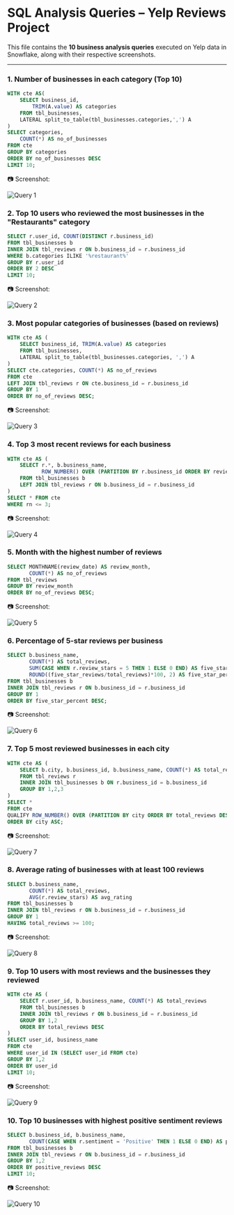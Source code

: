 # SQL Analysis Queries – Yelp Reviews Project

This file contains the **10 business analysis queries** executed on Yelp data in Snowflake, along with their respective screenshots.

---

### 1. Number of businesses in each category (Top 10)
```sql
WITH cte AS(
    SELECT business_id, 
        TRIM(A.value) AS categories
    FROM tbl_businesses,
    LATERAL split_to_table(tbl_businesses.categories,',') A
)
SELECT categories, 
    COUNT(*) AS no_of_businesses
FROM cte
GROUP BY categories
ORDER BY no_of_businesses DESC
LIMIT 10;
```
📷 Screenshot:

![Query 1](../results/query1.png)


### 2. Top 10 users who reviewed the most businesses in the "Restaurants" category
```sql
SELECT r.user_id, COUNT(DISTINCT r.business_id)
FROM tbl_businesses b
INNER JOIN tbl_reviews r ON b.business_id = r.business_id
WHERE b.categories ILIKE '%restaurant%'
GROUP BY r.user_id
ORDER BY 2 DESC
LIMIT 10;
```
📷 Screenshot:

![Query 2](../results/query2.png)


### 3. Most popular categories of businesses (based on reviews)
```sql
WITH cte AS (
    SELECT business_id, TRIM(A.value) AS categories
    FROM tbl_businesses,
    LATERAL split_to_table(tbl_businesses.categories, ',') A
)
SELECT cte.categories, COUNT(*) AS no_of_reviews
FROM cte
LEFT JOIN tbl_reviews r ON cte.business_id = r.business_id
GROUP BY 1
ORDER BY no_of_reviews DESC;
```
📷 Screenshot:

![Query 3](../results/query3.png)


### 4. Top 3 most recent reviews for each business
```sql
WITH cte AS (
    SELECT r.*, b.business_name,
           ROW_NUMBER() OVER (PARTITION BY r.business_id ORDER BY review_date DESC) AS rn 
    FROM tbl_businesses b
    LEFT JOIN tbl_reviews r ON b.business_id = r.business_id
)
SELECT * FROM cte
WHERE rn <= 3;
```
📷 Screenshot:

![Query 4](../results/query4.png)


### 5. Month with the highest number of reviews
```sql
SELECT MONTHNAME(review_date) AS review_month,
       COUNT(*) AS no_of_reviews
FROM tbl_reviews
GROUP BY review_month
ORDER BY no_of_reviews DESC;
```
📷 Screenshot:

![Query 5](../results/query5.png)


### 6. Percentage of 5-star reviews per business
```sql
SELECT b.business_name,
       COUNT(*) AS total_reviews,
       SUM(CASE WHEN r.review_stars = 5 THEN 1 ELSE 0 END) AS five_star_reviews,
       ROUND((five_star_reviews/total_reviews)*100, 2) AS five_star_percent
FROM tbl_businesses b
INNER JOIN tbl_reviews r ON b.business_id = r.business_id
GROUP BY 1
ORDER BY five_star_percent DESC;
```
📷 Screenshot:

![Query 6](../results/query6.png)


### 7. Top 5 most reviewed businesses in each city
```sql
WITH cte AS (
    SELECT b.city, b.business_id, b.business_name, COUNT(*) AS total_reviews
    FROM tbl_reviews r
    INNER JOIN tbl_businesses b ON r.business_id = b.business_id
    GROUP BY 1,2,3
)
SELECT *
FROM cte
QUALIFY ROW_NUMBER() OVER (PARTITION BY city ORDER BY total_reviews DESC) <= 5
ORDER BY city ASC;
```
📷 Screenshot:

![Query 7](../results/query7.png)


### 8. Average rating of businesses with at least 100 reviews
```sql
SELECT b.business_name,
       COUNT(*) AS total_reviews,
       AVG(r.review_stars) AS avg_rating
FROM tbl_businesses b
INNER JOIN tbl_reviews r ON b.business_id = r.business_id
GROUP BY 1
HAVING total_reviews >= 100;
```
📷 Screenshot:

![Query 8](../results/query8.png)


### 9. Top 10 users with most reviews and the businesses they reviewed
```sql
WITH cte AS (
    SELECT r.user_id, b.business_name, COUNT(*) AS total_reviews
    FROM tbl_businesses b
    INNER JOIN tbl_reviews r ON b.business_id = r.business_id
    GROUP BY 1,2
    ORDER BY total_reviews DESC
)
SELECT user_id, business_name
FROM cte
WHERE user_id IN (SELECT user_id FROM cte)
GROUP BY 1,2
ORDER BY user_id
LIMIT 10;
```
📷 Screenshot:

![Query 9](../results/query9.png)



### 10. Top 10 businesses with highest positive sentiment reviews
```sql
SELECT b.business_id, b.business_name,
       COUNT(CASE WHEN r.sentiment = 'Positive' THEN 1 ELSE 0 END) AS positive_reviews
FROM tbl_businesses b
INNER JOIN tbl_reviews r ON b.business_id = r.business_id
GROUP BY 1,2
ORDER BY positive_reviews DESC
LIMIT 10;
```
📷 Screenshot:

![Query 10](../results/query10.png)
